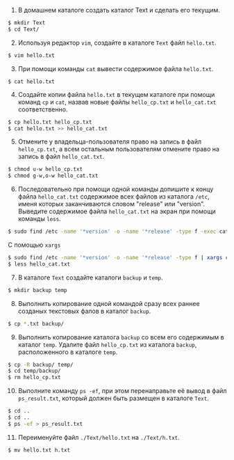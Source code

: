 1. В домашнем каталоге создать каталог Text и сделать его текущим.

  ```sh
  $ mkdir Text
  $ cd Text/
  ```

2. Используя редактор `vim`, создайте в каталоге `Text` файл `hello.txt`.

  ```sh
  $ vim hello.txt
  ```

3.  При помощи команды `cat` вывести содержимое файла `hello.txt`.

  `$ cat hello.txt `

4. Создайте копии файла `hello.txt` в текущем каталоге при помощи команд `cp` и `cat`, назвав новые файлы `hello_cp.txt` и `hello_cat.txt` соответственно.

  ```sh
  $ cp hello.txt hello_cp.txt
  $ cat hello.txt >> hello_cat.txt
  ```

5. Отмените у владельца-пользователя право на запись в файл ```hello_cp.txt```, а всем остальным пользователям отмените право на запись в файл ```hello_cat.txt```.

  ```sh
  $ chmod u-w hello_cp.txt
  $ chmod g-w,o-w hello_cat.txt
  ```

6. Последовательно при помощи одной команды допишите к концу файла `hello_cat.txt` содержимое всех файлов из каталога `/etc`, именя которых заканчиваются словом "release" или "version". Выведите содержимое файла `hello_cat.txt` на экран при помощи команды `less`.

  ```sh
  $ sudo find /etc -name '*version' -o -name '*release' -type f -exec cat {} >> hello_cat.txt \;
  ```

  С помощью `xargs`

  ```sh
  $ sudo find /etc -name '*version' -o -name '*release' -type f | xargs cat >> hello_cat.txt
  $ less hello_cat.txt
  ```

7. В каталоге `Text` создайте каталоги `backup` и `temp`.

  ```sh
  $ mkdir backup temp
  ```

8. Выполнить копирование одной командой сразу всех раннее созданых текстовых фалов в каталог `backup`.

  ```sh
  $ cp *.txt backup/
  ```

9. Выполнить копирование каталога `backup` со всем его содержимым в каталог `temp`. Удалите файл `hello_cp.txt` из каталога `backup`, расположенного в каталоге `temp`.

  ```sh
  $ cp -R backup/ temp/
  $ cd temp/backup/
  $ rm hello_cp.txt
  ```

10. Выполните команду `ps -ef`, при этом перенаправьте её вывод в файл `ps_result.txt`, который должен быть размещен в каталоге `Text`.

  ```sh
  $ cd ..
  $ cd ..
  $ ps -ef > ps_result.txt
  ```

11. Переименуйте файл `./Text/hello.txt` на `./Text/h.txt`.

  ```sh
  $ mv hello.txt h.txt
  ```


